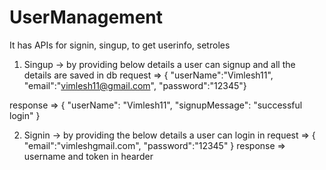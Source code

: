 # UserManagement

It has APIs for signin, singup, to get userinfo, setroles
1. Singup -> by providing below details a user can signup and all the details are saved in db
   request =>  {    "userName":"Vimlesh11",
	"email":"vimlesh11@gmail.com",
    "password":"12345"}

 response => {
    "userName": "Vimlesh11",
    "signupMessage": "successful login"
}

2. Signin -> by providing the below details a user can login in
  request =>
   {
    "email":"vimleshgmail.com",
    "password":"12345"
}
response => username and token in hearder 
